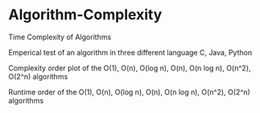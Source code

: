 # Algorithm-Complexity
Time Complexity of Algorithms

Emperical test of an algorithm in three different language C, Java, Python

Complexity order plot of the O(1), O(n), O(log n), O(n), O(n log n), O(n^2), O(2^n) algorithms

Runtime order of the O(1), O(n), O(log n), O(n), O(n log n), O(n^2), O(2^n) algorithms
